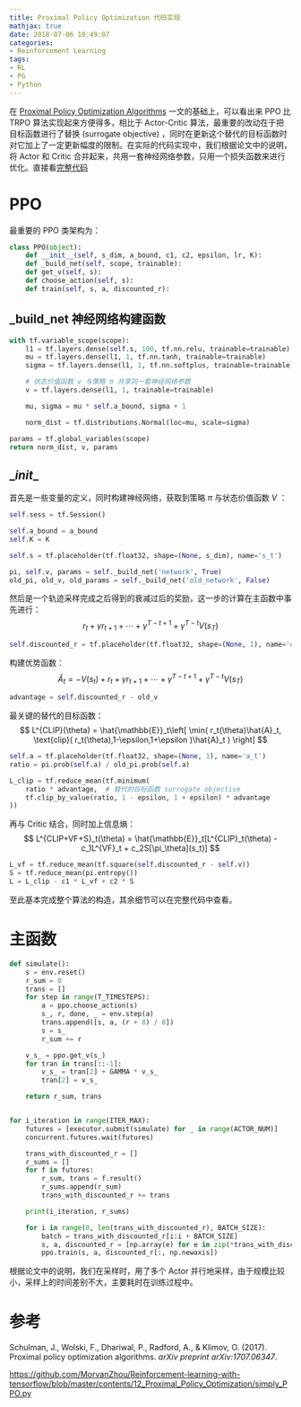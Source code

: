 ```yaml
---
title: Proximal Policy Optimization 代码实现
mathjax: true
date: 2018-07-06 10:49:07
categories:
- Reinforcement Learning
tags:
- RL
- PG
- Python
---
```


在 [Proximal Policy Optimization Algorithms](https://bluefisher.github.io/2018/07/03/Proximal-Policy-Optimization-Algorithms/) 一文的基础上，可以看出来 PPO 比 TRPO 算法实现起来方便得多，相比于 Actor-Critic 算法，最重要的改动在于把目标函数进行了替换 (surrogate objective) ，同时在更新这个替代的目标函数时对它加上了一定更新幅度的限制。在实际的代码实现中，我们根据论文中的说明，将 Actor 和 Critic 合并起来，共用一套神经网络参数，只用一个损失函数来进行优化。直接看[完整代码](https://github.com/BlueFisher/Reinforcement-Learning/tree/master/Proximal_Policy_Optimization)

<!--more-->

# PPO

最重要的 PPO 类架构为：

```python
class PPO(object):
    def __init__(self, s_dim, a_bound, c1, c2, epsilon, lr, K):
    def _build_net(self, scope, trainable):
    def get_v(self, s):
    def choose_action(self, s):
    def train(self, s, a, discounted_r):
```

## _build_net 神经网络构建函数

```python
with tf.variable_scope(scope):
    l1 = tf.layers.dense(self.s, 100, tf.nn.relu, trainable=trainable)
    mu = tf.layers.dense(l1, 1, tf.nn.tanh, trainable=trainable)
    sigma = tf.layers.dense(l1, 1, tf.nn.softplus, trainable=trainable)

    # 状态价值函数 v 与策略 π 共享同一套神经网络参数
    v = tf.layers.dense(l1, 1, trainable=trainable)

    mu, sigma = mu * self.a_bound, sigma + 1

    norm_dist = tf.distributions.Normal(loc=mu, scale=sigma)

params = tf.global_variables(scope)
return norm_dist, v, params
```

## \__init__

首先是一些变量的定义，同时构建神经网络，获取到策略 $\pi$ 与状态价值函数 $V$ ：

```python
self.sess = tf.Session()

self.a_bound = a_bound
self.K = K

self.s = tf.placeholder(tf.float32, shape=(None, s_dim), name='s_t')

pi, self.v, params = self._build_net('network', True)
old_pi, old_v, old_params = self._build_net('old_network', False)
```

然后是一个轨迹采样完成之后得到的衰减过后的奖励，这一步的计算在主函数中事先进行：
$$
r_t + \gamma r_{t+1} + \cdots + \gamma^{T-t+1}  + \gamma^{T-t} V(s_T)
$$

```python
self.discounted_r = tf.placeholder(tf.float32, shape=(None, 1), name='discounted_r')
```

构建优势函数：
$$
\hat{A}_t = -V(s_t) + r_t + \gamma r_{t+1} + \cdots + \gamma^{T-t+1}  + \gamma^{T-t} V(s_T)
$$

```python
advantage = self.discounted_r - old_v
```

最关键的替代的目标函数：
$$
L^{CLIP}(\theta) = \hat{\mathbb{E}}_t\left[ \min( r_t(\theta)\hat{A}_t, \text{clip}( r_t(\theta),1-\epsilon,1+\epsilon )\hat{A}_t ) \right]
$$

```python
self.a = tf.placeholder(tf.float32, shape=(None, 1), name='a_t')
ratio = pi.prob(self.a) / old_pi.prob(self.a)

L_clip = tf.reduce_mean(tf.minimum(
    ratio * advantage,  # 替代的目标函数 surrogate objective
    tf.clip_by_value(ratio, 1 - epsilon, 1 + epsilon) * advantage
))
```

再与 Critic 结合，同时加上信息熵：
$$
L^{CLIP+VF+S}_t(\theta) = \hat{\mathbb{E}}_t[L^{CLIP}_t(\theta) -c_1L^{VF}_t + c_2S[\pi_\theta](s_t)]
$$

```python
L_vf = tf.reduce_mean(tf.square(self.discounted_r - self.v))
S = tf.reduce_mean(pi.entropy())
L = L_clip - c1 * L_vf + c2 * S
```

至此基本完成整个算法的构造，其余细节可以在完整代码中查看。

# 主函数

```python
def simulate():
    s = env.reset()
    r_sum = 0
    trans = []
    for step in range(T_TIMESTEPS):
        a = ppo.choose_action(s)
        s_, r, done, _ = env.step(a)
        trans.append([s, a, (r + 8) / 8])
        s = s_
        r_sum += r

    v_s_ = ppo.get_v(s_)
    for tran in trans[::-1]:
        v_s_ = tran[2] + GAMMA * v_s_
        tran[2] = v_s_

    return r_sum, trans


for i_iteration in range(ITER_MAX):
    futures = [executor.submit(simulate) for _ in range(ACTOR_NUM)]
    concurrent.futures.wait(futures)

    trans_with_discounted_r = []
    r_sums = []
    for f in futures:
        r_sum, trans = f.result()
        r_sums.append(r_sum)
        trans_with_discounted_r += trans

    print(i_iteration, r_sums)

    for i in range(0, len(trans_with_discounted_r), BATCH_SIZE):
        batch = trans_with_discounted_r[i:i + BATCH_SIZE]
        s, a, discounted_r = [np.array(e) for e in zip(*trans_with_discounted_r)]
        ppo.train(s, a, discounted_r[:, np.newaxis])
```

根据论文中的说明，我们在采样时，用了多个 Actor 并行地采样，由于规模比较小，采样上的时间差别不大，主要耗时在训练过程中。

# 参考

Schulman, J., Wolski, F., Dhariwal, P., Radford, A., & Klimov, O. (2017). Proximal policy optimization algorithms. *arXiv preprint arXiv:1707.06347*. 

https://github.com/MorvanZhou/Reinforcement-learning-with-tensorflow/blob/master/contents/12_Proximal_Policy_Optimization/simply_PPO.py